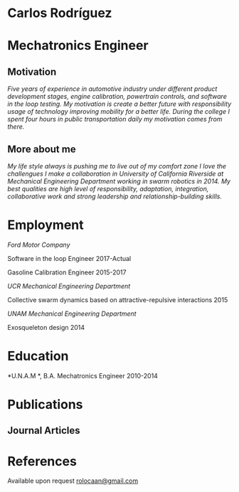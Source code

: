 # Carlos Rodríguez
# Mechatronics Engineer

## Motivation
*Five years of experience in automotive industry under different product development stages, engine calibration, powertrain controls, and software in the loop testing.
My motivation is create a better future with responsibility usage of technology improving mobility for a better life. During the college I spent four hours in public transportation daily my motivation comes from there.*

## More about me

*My life style always is pushing me to live out of my comfort zone I love the challengues I make a collaboration  in University of California Riverside at Mechanical Engineering Department working in swarm robotics in 2014. My  best qualities are high level of responsibility, adaptation, integration, collaborative work and strong leadership and relationship-building skills.*

# Employment

*Ford Motor Company*

Software in the loop Engineer 2017-Actual

Gasoline Calibration Engineer 2015-2017

*UCR Mechanical Engineering Department*

Collective swarm dynamics based on attractive-repulsive interactions 2015

*UNAM Mechanical Engineering Department*

Exosqueleton design  2014


# Education

*U.N.A.M *, B.A. Mechatronics Engineer 2010-2014


# Publications

## Journal Articles



# References

Available upon request rolocaan@gmail.com
